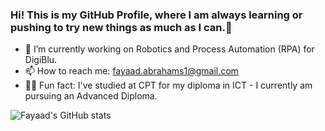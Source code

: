 ### Hi! This is my GitHub Profile, where I am always learning or pushing to try new things as much as I can.👋

- 🔭 I’m currently working on Robotics and Process Automation (RPA) for DigiBlu.
- 📫 How to reach me: fayaad.abrahams1@gmail.com
- 🏃‍♂️ Fun fact: I've studied at CPT for my diploma in ICT - I currently am pursuing an Advanced Diploma.



![Fayaad's GitHub stats](https://github-readme-stats.vercel.app/api?username=FayaadAbrahams&show_icons=true&theme=onedark)
